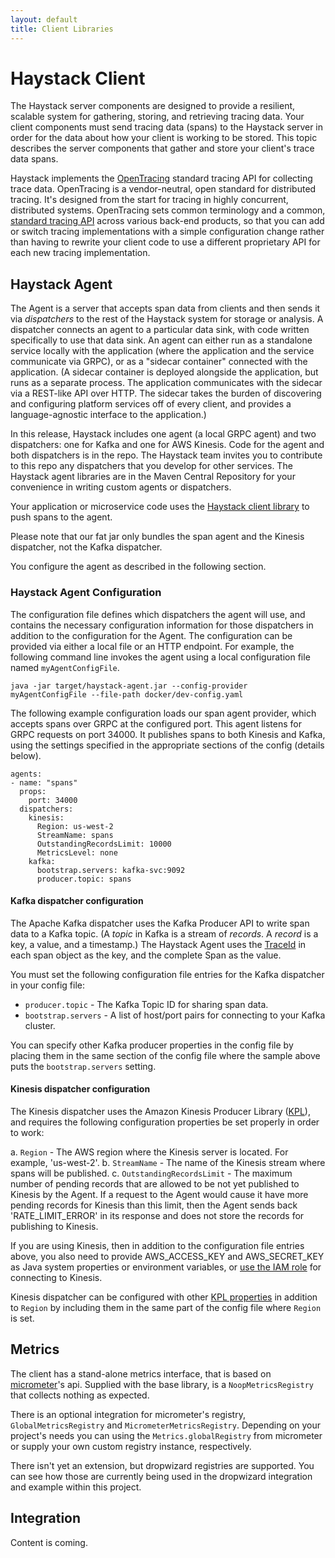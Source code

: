 ```yaml
---
layout: default
title: Client Libraries
---
```

# Haystack Client

The Haystack server components are designed to provide a resilient, scalable system for gathering, storing, and retrieving tracing data. Your client components must send tracing data (spans) to the Haystack server in order for the data about how your client is working to be stored. This topic describes the server components that gather and store your client's trace data spans.

Haystack implements the [OpenTracing](http://opentracing.io/) standard tracing API for collecting trace data. OpenTracing is a vendor-neutral, open standard for distributed tracing. It's designed from the start for tracing in highly concurrent, distributed systems. OpenTracing sets common terminology and a common, [standard tracing API](http://opentracing.io/documentation/pages/api/) across various back-end products, so that you can add or switch tracing implementations with a simple configuration change rather than having to rewrite your client code to use a different proprietary API for each new tracing implementation.

## Haystack Agent

The Agent is a server that accepts span data from clients and then sends it via *dispatchers* to the rest of the Haystack system for storage or analysis. A dispatcher connects an agent to a particular data sink, with code written specifically to use that data sink. An agent can either run as a standalone service locally with the application (where the application and the service communicate via GRPC), or as a "sidecar container" connected with the application. (A sidecar container is deployed alongside the application, but runs as a separate process. The application communicates with the sidecar via a REST-like API over HTTP. The sidecar takes the burden of discovering and configuring platform services off of every client, and provides a language-agnostic interface to the application.)

In this release, Haystack includes one agent (a local GRPC agent) and two dispatchers: one for Kafka and one for AWS Kinesis. Code for the agent and both dispatchers is in the repo. The Haystack team invites you to contribute to this repo any dispatchers that you develop for other services. The Haystack agent libraries are in the Maven Central Repository for your convenience in writing custom agents or dispatchers.

Your application or microservice code uses the [Haystack client library](https://github.com/ExpediaDotCom/haystack-client-java) to push spans to the agent.

Please note that our fat jar only bundles the span agent and the Kinesis dispatcher, not the Kafka dispatcher.

You configure the agent as described in the following section. 

### Haystack Agent Configuration

The configuration file defines which dispatchers the agent will use, and contains the necessary configuration information for those dispatchers in addition to the configuration for the Agent. The configuration can be provided via either a local file or an HTTP endpoint. For example, the following command line invokes the agent using a local configuration file named `myAgentConfigFile`.

```java -jar target/haystack-agent.jar --config-provider myAgentConfigFile --file-path docker/dev-config.yaml```

The following example configuration loads our span agent provider, which accepts spans over GRPC at the configured port. This agent listens for GRPC requests on port 34000. It publishes spans to both Kinesis and Kafka, using the settings specified in the appropriate sections of the config (details below).

```
agents:
- name: "spans"
  props:
    port: 34000
  dispatchers:
    kinesis:
      Region: us-west-2
      StreamName: spans
      OutstandingRecordsLimit: 10000
      MetricsLevel: none
    kafka:
      bootstrap.servers: kafka-svc:9092
      producer.topic: spans
```

#### Kafka dispatcher configuration

 The Apache Kafka dispatcher uses the Kafka Producer API to write span data to a Kafka topic. (A *topic* in Kafka is a stream of *records*. A *record* is a key, a value, and a timestamp.) The Haystack Agent uses the [TraceId](https://github.com/ExpediaDotCom/haystack-idl/blob/master/proto/span.proto) in each span object as the key, and the complete Span as the value.

You must set the following configuration file entries for the Kafka dispatcher in your config file:
* `producer.topic` - The Kafka Topic ID for sharing span data.
* `bootstrap.servers` - A list of host/port pairs for connecting to your Kafka cluster.

You can specify other Kafka producer properties in the config file by placing them in the same section of the config file where the sample above puts the `bootstrap.servers` setting.

#### Kinesis dispatcher configuration
The Kinesis dispatcher uses the Amazon Kinesis Producer Library ([KPL](https://github.com/awslabs/amazon-kinesis-producer)), and requires the following configuration properties be set properly in order to work:

a. `Region` - The AWS region where the Kinesis server is located. For example, 'us-west-2'.
b. `StreamName` - The name of the Kinesis stream where spans will be published.
c. `OutstandingRecordsLimit` - The maximum number of pending records that are allowed to be not yet published to Kinesis by the Agent. If a request to the Agent would cause it have more pending records for Kinesis than this limit, then the Agent sends back 'RATE_LIMIT_ERROR' in its response and does not store the records for publishing to Kinesis.

If you are using Kinesis, then in addition to the configuration file entries above, you also need to provide AWS_ACCESS_KEY and AWS_SECRET_KEY as Java system properties or environment variables, or [use the IAM role](https://docs.aws.amazon.com/streams/latest/dev/controlling-access.html) for connecting to Kinesis.

Kinesis dispatcher can be configured with other [KPL properties](https://github.com/awslabs/amazon-kinesis-producer/blob/master/java/amazon-kinesis-producer-sample/default_config.properties) in addition to `Region` by including them in the same part of the config file where `Region` is set.

## Metrics

The client has a stand-alone metrics interface, that is based on [micrometer][micrometer]'s api.  Supplied with the base library, is a `NoopMetricsRegistry` that collects nothing as expected.

There is an optional integration for micrometer's registry, `GlobalMetricsRegistry` and `MicrometerMetricsRegistry`.  Depending on your project's needs you can using the `Metrics.globalRegistry` from micrometer or supply your own custom registry instance, respectively.

There isn't yet an extension, but dropwizard registries are supported.  You can see how those are currently being used in the dropwizard integration and example within this project.

[micrometer]: http://micrometer.io/

## Integration
Content is coming.
